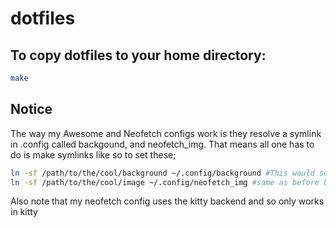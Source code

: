 # dotfiles
## To copy dotfiles to your home directory:
```sh
make
```
## Notice
The way my Awesome and Neofetch configs work is they resolve a symlink in .config called backgound, and neofetch_img. That means all one has to do is make symlinks like so to set these;
```sh
ln -sf /path/to/the/cool/background ~/.config/background #This would set the background and you would just have to refresh with Ctrl+Mod4+R
ln -sf /path/to/the/cool/image ~/.config/neofetch_img #same as before but for neofetch image
```
Also note that my neofetch config uses the kitty backend and so only works in kitty
